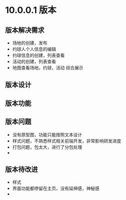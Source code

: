 # 10.0.0.1 版本

## 版本解决需求

* 场地的创建，发布
* 约球人个人信息的编辑
* 约球信息的创建，列表查看
* 活动的创建，列表查看
* 地图查看场地，约球，活动 综合展示

## 版本设计



## 版本功能

## 版本问题

* 没有原型图，功能只能按照文本设计
* 样式问题，不熟悉样式相关前端开发，非常影响研发进度
* 打包问题，包太大，进行了分包处理
* 

## 版本待改进

* 样式
* 界面功能都停留在主页，没有延伸感，神秘感
* 

## 

